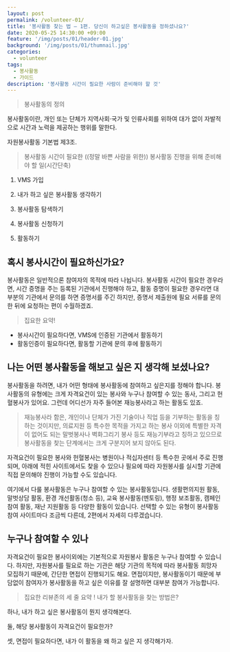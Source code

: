 ```yaml
---
layout: post
permalink: /volunteer-01/
title: '봉사활동 찾는 법 – 1편. 당신이 하고싶은 봉사활동을 정하셨나요?'
date: 2020-05-25 14:30:00 +09:00
feature: '/img/posts/01/header-01.jpg'
background: '/img/posts/01/thumnail.jpg'
categories:
  - volunteer
tags:
  - 봉사활동
  - 가이드
description: '봉사활동 시간이 필요한 사람이 준비해야 할 것'
---
```


> 봉사활동의 정의

 봉사활동이란, 개인 또는 단체가 지역사회·국가 및 인류사회를 위하여 대가 없이 자발적으로 시간과 노력을 제공하는 행위를 말한다.

자원봉사활동 기본법 제3조.



> 봉사활동 시간이 필요한 ((정말 바쁜 사람을 위한)) 봉사활동 진행을 위해 준비해야 할 일(시간단축)

1. VMS 가입

2. 내가 하고 싶은 봉사활동 생각하기

3. 봉사활동 탐색하기

4. 봉사활동 신청하기

5. 활동하기



## 혹시 봉사시간이 필요하신가요?

 봉사활동은 일반적으론 참여자의 목적에 따라 나뉩니다. 봉사활동 시간이 필요한 경우라면, 시간 증명을 주는 등록된 기관에서 진행해야 하고, 활동 증명이 필요한 경우라면 대부분의 기관에서 문의를 하면 증명서를 주긴 하지만, 증명서 제출원에 필요 서류를 문의한 뒤에 요청하는 편이 수월하겠죠.

> 집요한 요약!

* 봉사시간이 필요하다면, VMS에 인증된 기관에서 활동하기
* 활동인증이 필요하다면, 활동할 기관에 문의 후에 활동하기



## 나는 어떤 봉사활동을 해보고 싶은 지 생각해 보셨나요?

 봉사활동을 하려면, 내가 어떤 형태에 봉사활동에 참여하고 싶은지를 정해야 합니다. 봉사활동의 유형에는 크게 자격요건이 있는 봉사와 누구나 참여할 수 있는 동사, 그리고 헌혈봉사가 있어요. 그런데 어디선가 자주 들어본 재능봉사라고 하는 활동도 있죠.

> 재능봉사라 함은, 개인이나 단체가 가진 기술이나 직업 등을 기부하는 활동을 칭하는 것이지만, 의료지원 등 특수한 목적을 가지고 하는 봉사 이외에 특별한 자격이 없어도 되는 말벗봉사나 벽화그리기 봉사 등도 재능기부라고 칭하고 있으므로 봉사활동을 찾는 단계에서는 크게 구분지어 보지 않아도 된다.

 자격요건이 필요한 봉사와 헌혈봉사는 병원이나 적십자센터 등 특수한 곳에서 주로 진행되며, 아래에 적힌 사이트에서도 찾을 수 있으나 필요에 따라 자원봉사를 실시할 기관에 직접 문의해야 진행이 가능할 수도 있습니다.

 여기에서 다룰 봉사활동은 누구나 참여할 수 있는 봉사활동입니다. 생활편의지원 활동, 말벗상담 활동, 환경 개선활동(청소 등), 교육 봉사활동(멘토링), 행정 보조활동, 캠페인 참여 활동, 재난 지원활동 등 다양한 활동이 있습니다. 선택할 수 있는 유형이 봉사활동 참여 사이트마다 조금씩 다른데, 2편에서 자세히 다루겠습니다.

## 누구나 참여할 수 있나

 자격요건이 필요한 봉사이외에는 기본적으로 자원봉사 활동은 누구나 참여할 수 있습니다. 하지만, 자원봉사를 필요로 하는 기관은 해당 기관의 목적에 따라 봉사활동 희망자 모집하기 때문에, 간단한 면접이 진행되기도 해요. 면접이지만, 봉사활동이기 때문에 부담없이 참여자가 봉사활동을 하고 싶은 이유를 잘 설명하면 대부분 참여가 가능합니다.

> 집요한 리뷰존의 세 줄 요약 ! 내가 할 봉사활동을 찾는 방법은?

 하나, 내가 하고 싶은 봉사활동이 뭔지 생각해본다.

 둘, 해당 봉사활동이 자격요건이 필요한가?

 셋, 면접이 필요하다면, 내가 이 활동을 왜 하고 싶은 지 생각해가자.
